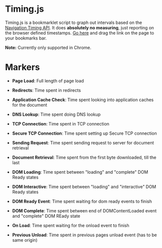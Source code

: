 Timing.js
=========

Timing.js is a bookmarklet script to graph out intervals based on the
[Navigation Timing API](http://www.w3.org/TR/2011/CR-navigation-timing-20110315/).
It does **absolutely no measuring**, just reporting on the browser defined timestamps.
[Go here](http://www.codenothing.com/archives/2011/timingjs/) and drag the link on the
page to your bookmarks bar.  
  
  
  
**Note:** Currently only supported in Chrome.


Markers
=======

- **Page Load**: Full length of page load

- **Redirects**: Time spent in redirects

- **Application Cache Check**: Time spent looking into application caches for the document

- **DNS Lookup**: Time spent doing DNS lookup

- **TCP Connection**: Time spent in TCP connection

- **Secure TCP Connection**: Time spent setting up Secure TCP connection

- **Sending Request**: Time spent sending request to server for document retrieval

- **Document Retrieval**: Time spent from the first byte downloaded, till the last

- **DOM Loading**: Time spent between "loading" and "complete" DOM Ready states

- **DOM Interactive**: Time spent between "loading" and "interactive" DOM Ready states

- **DOM Ready Event**: Time spent waiting for dom ready events to finish

- **DOM Complete**: Time spent between end of DOMContentLoaded event and "complete" DOM REady state

- **On Load**: Time spent waiting for the onload event to finish

- **Previous Unload**: Time spent in previous pages unload event (has to be same origin)
